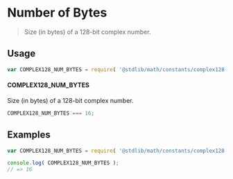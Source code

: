 # Number of Bytes

> Size (in bytes) of a 128-bit complex number.

<section class="usage">

## Usage

``` javascript
var COMPLEX128_NUM_BYTES = require( '@stdlib/math/constants/complex128-num-bytes' );
```

#### COMPLEX128_NUM_BYTES

Size (in bytes) of a 128-bit complex number.

``` javascript
COMPLEX128_NUM_BYTES === 16;
```

</section>

<!-- /.usage -->


<section class="examples">

## Examples

<!-- TODO: better example -->

``` javascript
var COMPLEX128_NUM_BYTES = require( '@stdlib/math/constants/complex128-num-bytes' );

console.log( COMPLEX128_NUM_BYTES );
// => 16
```

</section>

<!-- /.examples -->


<section class="links">

</section>

<!-- /.links -->
